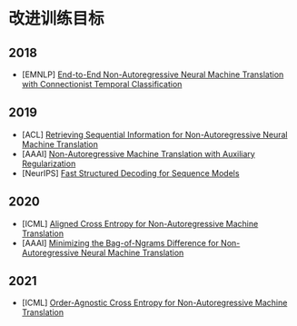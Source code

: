 # 改进训练目标
## 2018
- [EMNLP] [End-to-End Non-Autoregressive Neural Machine Translation with Connectionist Temporal Classification](https://aclanthology.org/D18-1336.pdf)

## 2019
- [ACL] [Retrieving Sequential Information for Non-Autoregressive Neural Machine Translation](https://aclanthology.org/P19-1288.pdf)
- [AAAI] [Non-Autoregressive Machine Translation with Auxiliary Regularization](https://arxiv.org/pdf/1902.10245.pdf)
- [NeurIPS] [Fast Structured Decoding for Sequence Models](https://arxiv.org/pdf/1910.11555.pdf)

## 2020
- [ICML] [Aligned Cross Entropy for Non-Autoregressive Machine Translation](https://arxiv.org/pdf/2004.01655.pdf)
- [AAAI] [Minimizing the Bag-of-Ngrams Difference for Non-Autoregressive Neural Machine Translation](https://arxiv.org/pdf/1911.09320.pdf)


## 2021
- [ICML] [Order-Agnostic Cross Entropy for Non-Autoregressive Machine Translation](https://arxiv.org/pdf/2106.05093.pdf)